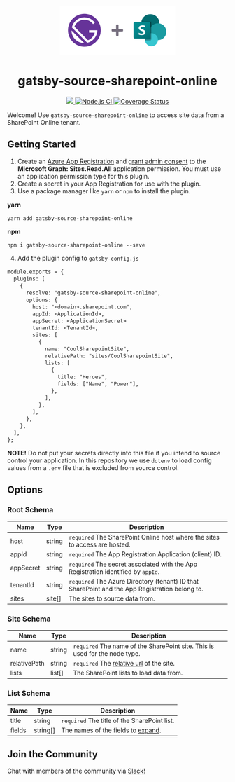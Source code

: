 <p align="center">
  <a href="/">
    <img alt="Gatsby Plugin: gatsby-source-sharepoint-online" src="docs/lockup.png" />
  </a>
</p>

<h1 align="center">gatsby-source-sharepoint-online</h1>

<p align="center">
  <a href='https://opensource.org/licenses/MIT' alt='License: MIT'>
    <img src='https://img.shields.io/badge/License-MIT-yellow.svg'>
  </a>
  <a href="https://github.com/iteam-consulting/gatsby-source-sharepoint-online/workflows/Node.js">
    <img src="https://github.com/iteam-consulting/gatsby-source-sharepoint-online/workflows/Node.js%20CI/badge.svg" alt='Node.js CI'>
  </a>
  <a href='https://coveralls.io/github/iteam-consulting/gatsby-source-sharepoint-online?branch=master'>
    <img src='https://coveralls.io/repos/github/iteam-consulting/gatsby-source-sharepoint-online/badge.svg?branch=master' alt='Coverage Status' />
  </a>
</p>

Welcome! Use `gatsby-source-sharepoint-online` to access site data from a SharePoint Online tenant.

## Getting Started

1. Create an [Azure App Registration](https://docs.microsoft.com/en-us/azure/active-directory/develop/quickstart-register-app) and [grant admin consent](https://docs.microsoft.com/en-us/azure/active-directory/develop/v2-permissions-and-consent) to the **Microsoft Graph: Sites.Read.All** application permission. You must use an application permission type for this plugin.
2. Create a secret in your App Registration for use with the plugin.
3. Use a package manager like `yarn` or `npm` to install the plugin.

**yarn**

```
yarn add gatsby-source-sharepoint-online
```

**npm**

```
npm i gatsby-source-sharepoint-online --save
```

4. Add the plugin config to `gatsby-config.js`

```
module.exports = {
  plugins: [
    {
      resolve: "gatsby-source-sharepoint-online",
      options: {
        host: "<domain>.sharepoint.com",
        appId: <ApplicationId>,
        appSecret: <ApplicationSecret>
        tenantId: <TenantId>,
        sites: [
          {
            name: "CoolSharepointSite",
            relativePath: "sites/CoolSharepointSite",
            lists: [
              {
                title: "Heroes",
                fields: ["Name", "Power"],
              },
            ],
          },
        ],
      },
    },
  ],
};
```

**NOTE!** Do not put your secrets directly into this file if you intend to source control your application. In this repository we use `dotenv` to load config values from a `.env` file that is excluded from source control.

## Options

### Root Schema

| Name      | Type   | Description                                                                                    |
| --------- | ------ | ---------------------------------------------------------------------------------------------- |
| host      | string | `required` The SharePoint Online host where the sites to access are hosted.                    |
| appId     | string | `required` The App Registration Application (client) ID.                                       |
| appSecret | string | `required` The secret associated with the App Registration identified by `appId`.              |
| tenantId  | string | `required` The Azure Directory (tenant) ID that SharePoint and the App Registration belong to. |
| sites     | site[] | The sites to source data from.                                                                 |

### Site Schema

| Name         | Type   | Description                                                                                                                                                        |
| ------------ | ------ | ------------------------------------------------------------------------------------------------------------------------------------------------------------------ |
| name         | string | `required` The name of the SharePoint site. This is used for the node type.                                                                                        |
| relativePath | string | `required` The [relative url](https://docs.microsoft.com/en-us/graph/api/site-get?view=graph-rest-1.0&tabs=http#access-a-site-by-server-relative-url) of the site. |
| lists        | list[] | The SharePoint lists to load data from.                                                                                                                            |

### List Schema

| Name   | Type     | Description                                                                                                    |
| ------ | -------- | -------------------------------------------------------------------------------------------------------------- |
| title  | string   | `required` The title of the SharePoint list.                                                                   |
| fields | string[] | The names of the fields to [expand](https://docs.microsoft.com/en-us/graph/query-parameters#expand-parameter). |

## Join the Community

Chat with members of the community via [Slack!](https://join.slack.com/t/gatsby-source-sp/shared_invite/zt-dnxgby7a-mFcbomvUiSvXk2RGnmDXyg)
